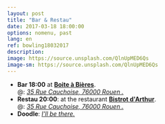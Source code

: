 ```yaml
---
layout: post
title: "Bar & Restau"
date: 2017-03-18 18:00:00
options: nomenu, past
lang: en
ref: bowling18032017
description: 
image: https://source.unsplash.com/QlnUpMED6Qs
image-sm: https://source.unsplash.com/QlnUpMED6Qs
---
```

<ul>
<li> <h4 style="display: inline;">Bar  18:00</h4>
at <a href="https://www.laboiteabieres.fr/"> <b>Boite à Bières</b></a>.
  <br>
  @: <a href="https://goo.gl/maps/fyR4wxD7Ykp"><i>35 Rue Cauchoise, 76000 Rouen
.</i></a></li>
<li>
<h4 style="display: inline;">Restau 20:00</h4>: at the restaurant <a href="http://www.lebistrotdarthur.fr/v2/"> <b>Bistrot d'Arthur</b></a>.
  <br>
  @: <a href="https://goo.gl/maps/JNJGSsStTZk"><i>35 Rue Cauchoise, 76000 Rouen
.</i></a>
</li>
<li>
<h4 style="display: inline;">Doodle</h4>: <a href="http://doodle.com/poll/x9nab3nfx823vb34"><i>I'll be there.</i></a>
</li>
</ul>
